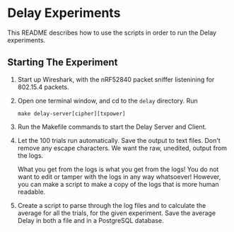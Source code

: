 # Delay Experiments

This README describes how to use the scripts in order to run the Delay experiments.

## Starting The Experiment

1. Start up Wireshark, with the nRF52840 packet sniffer listenining for 802.15.4 packets.

2. Open one terminal window, and cd to the `delay` directory. Run
   ```
   make delay-server[cipher][txpower]
   ```


3. Run the Makefile commands to start the Delay Server and Client.

4. Let the 100 trials run automatically. Save the output to text files.
   Don't remove any escape characters. We want the raw, unedited, output
   from the logs.

   What you get from the logs is what you get from the logs! You do not want
   to edit or tamper with the logs in any way whatsoever! However, you can make
   a script to make a copy of the logs that is more human readable.

5. Create a script to parse through the log files and to calculate the average
   for all the trials, for the given experiment. Save the average Delay
   in both a file and in a PostgreSQL database.